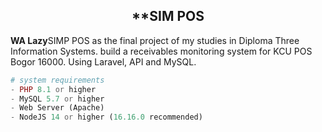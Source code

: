 ## <center>**SIM POS</center>

**WA Lazy**SIMP POS as the final project of my studies in Diploma Three Information Systems. build a receivables monitoring system for KCU POS Bogor 16000. Using Laravel, API and MySQL.
<br>

```php
# system requirements
- PHP 8.1 or higher
- MySQL 5.7 or higher
- Web Server (Apache)
- NodeJS 14 or higher (16.16.0 recommended)
```


